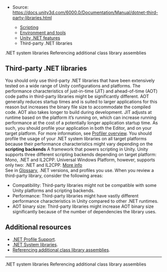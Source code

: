 * Source: https://docs.unity3d.com/6000.0/Documentation/Manual/dotnet-third-party-libraries.html

  * [Scripting](https://docs.unity3d.com/6000.0/Documentation/Manual/scripting.html)
  * [Environment and tools](https://docs.unity3d.com/6000.0/Documentation/Manual/environment-and-tools.html)
  * [Unity .NET features](https://docs.unity3d.com/6000.0/Documentation/Manual/overview-of-dot-net-in-unity.html)
  * Third-party .NET libraries


[](https://docs.unity3d.com/6000.0/Documentation/Manual/dotnet-system-libraries.html)
.NET system libraries
[](https://docs.unity3d.com/6000.0/Documentation/Manual/dotnet-profile-assemblies.html)
Referencing additional class library assemblies
## Third-party .NET libraries
You should only use third-party .NET libraries that have been extensively tested on a wide range of Unity configurations and platforms.
The performance characteristics of just-in-time (JIT) and ahead-of-time (AOT) code paths in third-party libraries might be significantly different. AOT generally reduces startup times and is suited to larger applications for this reason but increases the binary file size to accommodate the compiled code. AOT also takes longer to build during development.
JIT adjusts at runtime based on the platform it’s running on, which can increase running performance at the cost of a potentially longer application startup time. As such, you should profile your application in both the Editor, and on your target platform. For more information, see [Profiler overview](https://docs.unity3d.com/6000.0/Documentation/Manual/Profiler.html).
You should profile the usage of your .NET system libraries on all target platforms because their performance characteristics might vary depending on the **scripting backends** A framework that powers scripting in Unity. Unity supports three different scripting backends depending on target platform: Mono, .NET and IL2CPP. Universal Windows Platform, however, supports only two: .NET and IL2CPP. [More info](https://docs.unity3d.com/6000.0/Documentation/Manual/scripting-backends.html)  
See in [Glossary](https://docs.unity3d.com/6000.0/Documentation/Manual/Glossary.html#ScriptingBackend), .NET versions, and profiles you use.
When you review a third-party library, consider the following areas:
  * Compatibility: Third-party libraries might not be compatible with some Unity platforms and scripting backends.
  * Performance: Third-party libraries might have vastly different performance characteristics in Unity compared to other .NET runtimes.
  * AOT binary size: Third-party libraries might increase AOT binary size significantly because of the number of dependencies the library uses.


## Additional resources
  * [.NET Profile Support](https://docs.unity3d.com/6000.0/Documentation/Manual/dotnet-profile-support.html).
  * [.NET System libraries](https://docs.unity3d.com/6000.0/Documentation/Manual/dotnet-system-libraries.html).
  * [Referencing additional class library assemblies](https://docs.unity3d.com/6000.0/Documentation/Manual/dotnet-profile-assemblies.html).


* * *
[](https://docs.unity3d.com/6000.0/Documentation/Manual/dotnet-system-libraries.html)
.NET system libraries
[](https://docs.unity3d.com/6000.0/Documentation/Manual/dotnet-profile-assemblies.html)
Referencing additional class library assemblies
